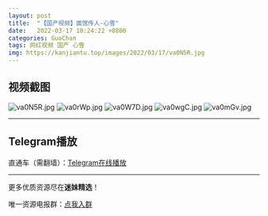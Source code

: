 ```yaml
---
layout: post
title:  "【国产视频】面馆传人-心雪"
date:   2022-03-17 10:24:22 +0800
categories: GuoChan
tags: 网红视频 国产 心雪
img: https://kanjiantu.top/images/2022/03/17/va0N5R.jpg
---
```



## 视频截图

![va0N5R.jpg](https://kanjiantu.top/images/2022/03/17/va0N5R.jpg)
![va0rWp.jpg](https://kanjiantu.top/images/2022/03/17/va0rWp.jpg)
![va0W7D.jpg](https://kanjiantu.top/images/2022/03/17/va0W7D.jpg)
![va0wgC.jpg](https://kanjiantu.top/images/2022/03/17/va0wgC.jpg)
![va0mGv.jpg](https://kanjiantu.top/images/2022/03/17/va0mGv.jpg)

* * *
## Telegram播放

直通车（需翻墙）：[Telegram在线播放](https://t.me/mimeijingxuan/103)

* * *
更多优质资源尽在**迷妹精选**！

唯一资源电报群：[点我入群](https://t.me/mimeijingxuan)


